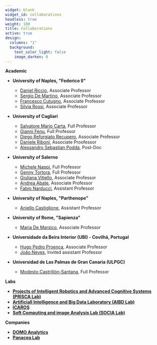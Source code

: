 ```yaml
---
widget: blank
widget_id: collaborations
headless: true
weight: 100
title: Collaborations
active: true
design:
  columns: "1"
  background:
    text_color_light: false
    image_darken: 0
---
```

**Academic**

* **University of Naples, "Federico II"**

  * [Daniel Riccio](https://www.docenti.unina.it/#!/professor/44414e49454c52494343494f524343444e4c37384831365a3131344d/riferimenti), Associate Professor
  * [Sergio De Martino](https://www.docenti.unina.it/#!/professor/53455247494f4449204d415254494e4f444d5253524737364232364638333952/riferimenti), Associate Professor
  * [Francesco Cutugno](https://www.docenti.unina.it/#!/professor/4652414e434553434f43555455474e4f435447464e4336304d31364638333948/riferimenti), Associate Professor
  * [Silvia Rossi](https://www.docenti.unina.it/#!/professor/53494c564941524f535349525353534c563737453536423936334e/riferimenti), Associate Professor
* **University of Cagliari**

  * [Salvatore Mario Carta](https://people.unica.it/salvatoremariocarta/), Full Professor 
  * [Gianni Fenu](https://people.unica.it/giannifenu/), Full Professor
  * [Diego Reforgiato Recupero](https://people.unica.it/diegoreforgiato/), Associate Professor
  * [Daniele Riboni](https://people.unica.it/danieleriboni/), Associate Proofessor
  * [Alessandro Sebastian Podda](https://aibd.unica.it/people/sebastian-podda), Post-Doc
* **University of Salerno**

  * [Michele Nappi](https://docenti.unisa.it/004288/home), Full Professor
  * [Genny Tortora](https://docenti.unisa.it/000751/home), Full Professor
  * [Giuliana Vitiello](https://docenti.unisa.it/003730/home), Associate Professor
  * [Andrea Abate](https://docenti.unisa.it/004620/home), Associate Professor
  * [Fabio Narducci](https://docenti.unisa.it/025547/home), Assistant Professor
* **University of Naples, "Parthenope"**

  * [Aniello Castiglione](https://www.uniparthenope.it/ugov/person/36874), Assistant Professor
* **University of Rome, "Sapienza"**

  * [Maria De Marsico](https://www.di.uniroma1.it/it/docenti/demarsico), Associate Professor
* **Universidade da Beira Interior (UBI) - Covilhã, Portugal**

  * [Hugo Pedro Proença](https://www.di.ubi.pt/~hugomcp/), Associate Professor
  * [João Neves](http://socia-lab.di.ubi.pt/~jcneves/), Invited assistant Professor
* **Universidad de Las Palmas de Gran Canaria (ULPGC)**

  * [Modesto Castrillòn-Santana](http://mozart.dis.ulpgc.es/~modesto/), Full Professor

**Labs**

* **[Projects of Intelligent Robotics and Advanced Cognitive Systems (PRISCA Lab)](http://prisca.unina.it/home)**
* **[Artificiall Intelligence and Big Data Laboratory (AIBD Lab)](https://aibd.unica.it)**
* **[ICAROS](https://www.icaros.unina.it)**
* **[Soft Computing and image Analysis Lab (SOCIA Lab)](http://socia-lab.di.ubi.pt)**

**Companies**

* **[DOMO Analytics](http://www.domoanalytics.it/contatti.html)**
* **[Panacea Lab](http://www.panacealab.it)**